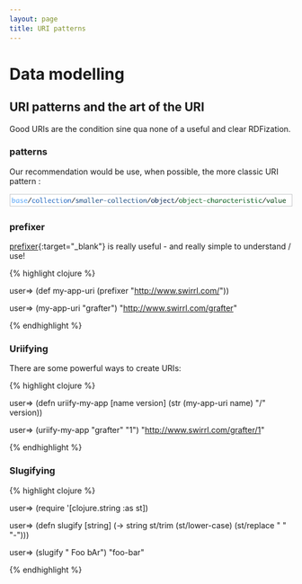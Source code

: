 ```yaml
---
layout: page
title: URI patterns
---
```


# Data modelling

## URI patterns and the art of the URI

Good URIs are the condition sine qua none of a useful and clear RDFization.

### patterns

Our recommendation would be use, when possible, the more classic URI pattern :

![uri pattern](/assets/410_uri_patterns_1.png)

### prefixer

[prefixer](http://api.grafter.org/0.2/grafter.rdf.html#var-prefixer){:target="_blank"} is really useful - and really simple to understand / use!

{% highlight clojure %}

user=> (def my-app-uri
         (prefixer "http://www.swirrl.com/"))

user=> (my-app-uri "grafter")
"http://www.swirrl.com/grafter"

{% endhighlight %}

### Uriifying

There are some powerful ways to create URIs:

{% highlight clojure %}

user=> (defn uriify-my-app
         [name version]
         (str (my-app-uri name) "/" version))

user=> (uriify-my-app "grafter" "1")
"http://www.swirrl.com/grafter/1"

{% endhighlight %}

### Slugifying

{% highlight clojure %}

user=> (require '[clojure.string :as st])

user=> (defn slugify [string]
         (-> string
             st/trim
             (st/lower-case)
             (st/replace " " "-")))

user=> (slugify " Foo bAr")
"foo-bar"

{% endhighlight %}
